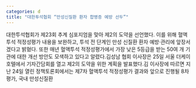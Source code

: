 ```yaml
---
categories: d
title: "대한투석협회 “만성신질환 환자 합병증 예방 선두”"
---
```

대한투석협회가 제23회 추계 심포지엄을 맞아 제2의 도약을 선언했다. 이를 위해 혈액투석 적정성평가 내용을 보완하고, 투석 전 단계인 만성 신질환 환자 예방·관리에 앞장서겠다고 밝혔다. 또한 매년 혈액투석 적정성평가에서 가장 낮은 5등급을 받는 50여 개 기관에 대한 개선 방안도 모색하고 있다고 알렸다.김성남 협회 이사장은 25일 서울 더케이호텔에서 기자간담회를 열고 제2의 도약을 위한 계획을 발표했다.김 이사장에 따르면 지난 24일 열린 정책토론회에서는 제7차 혈액투석 적정성평가 결과와 앞으로 진행될 8차 평가, 국내 만성신질환